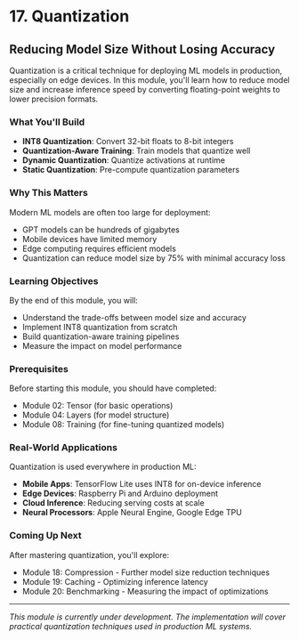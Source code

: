 # 17. Quantization

## Reducing Model Size Without Losing Accuracy

Quantization is a critical technique for deploying ML models in production, especially on edge devices. In this module, you'll learn how to reduce model size and increase inference speed by converting floating-point weights to lower precision formats.

### What You'll Build

- **INT8 Quantization**: Convert 32-bit floats to 8-bit integers
- **Quantization-Aware Training**: Train models that quantize well
- **Dynamic Quantization**: Quantize activations at runtime
- **Static Quantization**: Pre-compute quantization parameters

### Why This Matters

Modern ML models are often too large for deployment:
- GPT models can be hundreds of gigabytes
- Mobile devices have limited memory
- Edge computing requires efficient models
- Quantization can reduce model size by 75% with minimal accuracy loss

### Learning Objectives

By the end of this module, you will:
- Understand the trade-offs between model size and accuracy
- Implement INT8 quantization from scratch
- Build quantization-aware training pipelines
- Measure the impact on model performance

### Prerequisites

Before starting this module, you should have completed:
- Module 02: Tensor (for basic operations)
- Module 04: Layers (for model structure)
- Module 08: Training (for fine-tuning quantized models)

### Real-World Applications

Quantization is used everywhere in production ML:
- **Mobile Apps**: TensorFlow Lite uses INT8 for on-device inference
- **Edge Devices**: Raspberry Pi and Arduino deployment
- **Cloud Inference**: Reducing serving costs at scale
- **Neural Processors**: Apple Neural Engine, Google Edge TPU

### Coming Up Next

After mastering quantization, you'll explore:
- Module 18: Compression - Further model size reduction techniques
- Module 19: Caching - Optimizing inference latency
- Module 20: Benchmarking - Measuring the impact of optimizations

---

*This module is currently under development. The implementation will cover practical quantization techniques used in production ML systems.*
